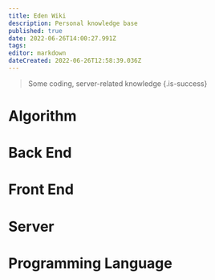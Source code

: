 ```yaml
---
title: Eden Wiki
description: Personal knowledge base
published: true
date: 2022-06-26T14:00:27.991Z
tags: 
editor: markdown
dateCreated: 2022-06-26T12:58:39.036Z
---
```


> Some coding, server-related knowledge
{.is-success}


# Algorithm

# Back End

# Front End

# Server

# Programming Language

